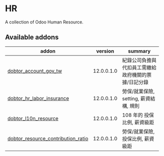 # HR
A collection of Odoo Human Resource.

[//]: # (addons)

Available addons
----------------
addon | version | summary
--- | --- | ---
[dobtor_account_gov_tw](dobtor_account_gov_tw/) | 12.0.0.1.0 | 紀錄公司負擔與代扣員工需繳給政府機關的票據/日記分錄
[dobtor_hr_labor_insurance](dobtor_hr_labor_insurance/) | 12.0.0.1.0 | 勞保/就業保險, setting, 薪資結構, 規則
[dobtor_l10n_resource](dobtor_l10n_resource/) | 12.0.0.1.0 | 108 年的 投保比例, 薪資級距
[dobtor_resource_contribution_ratio](dobtor_resource_contribution_ratio/) | 12.0.0.1.0 | 勞保/就業保險, 投保比例, 薪資級距
